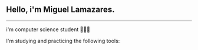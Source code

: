 ## Hello, i'm Miguel Lamazares.
---
i'm computer science student 🧑🏻‍💻

I'm studying and practicing the following tools:



